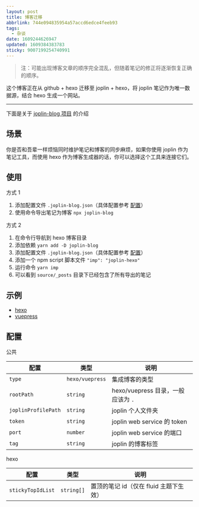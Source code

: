 ```yaml
---
layout: post
title: 博客迁移
abbrlink: 744e094835954a57accd6edce4feeb93
tags:
  - 杂谈
date: 1609244626947
updated: 1609384383783
sticky: 9007199254740991
---
```


> 注：可能出现博客文章的顺序完全混乱，但随着笔记的修正将逐渐恢复正确的顺序。

这个博客正在从 github + hexo 迁移至 joplin + hexo，将 joplin 笔记作为唯一数据源，结合 hexo 生成一个网站。

---

下面是关于 [joplin-blog 项目](http://github.com/rxliuli/joplin-blog) 的介绍

## 场景

你是否和吾辈一样烦恼同时维护笔记和博客的同步麻烦，如果你使用 joplin 作为笔记工具，而使用 hexo 作为博客生成器的话，你可以选择这个工具来连接它们。

## 使用

方式 1

1.  添加配置文件 `.joplin-blog.json`（具体配置参考 [配置](#配置)）
1.  使用命令导出笔记为博客 `npx joplin-blog`

方式 2

1.  在命令行导航到 hexo 博客目录
1.  添加依赖 `yarn add -D joplin-blog`
1.  添加配置文件 `.joplin-blog.json`（具体配置参考 [配置](#配置)）
1.  添加一个 npm script 脚本文件 `"imp": "joplin-hexo"`
1.  运行命令 `yarn imp`
1.  可以看到 `source/_posts` 目录下已经包含了所有导出的笔记

## 示例

- [hexo](https://github.com/rxliuli/joplin-blog/tree/master/tutorials/hexo-example)
- [vuepress](https://github.com/rxliuli/joplin-blog/tree/master/tutorials/vuepress-example)

## 配置

公共

| 配置                | 类型            | 说明                               |
| ------------------- | --------------- | ---------------------------------- |
| `type`              | `hexo/vuepress` | 集成博客的类型                     |
| `rootPath`          | `string`        | hexo/vuepress 目录，一般应该为 `.` |
| `joplinProfilePath` | `string`        | joplin 个人文件夹                  |
| `token`             | `string`        | joplin web service 的 token        |
| `port`              | `number`        | joplin web service 的端口          |
| `tag`               | `string`        | joplin 的博客标签                  |

hexo

| 配置              | 类型       | 说明                                   |
| ----------------- | ---------- | -------------------------------------- |
| `stickyTopIdList` | `string[]` | 置顶的笔记 id（仅在 fluid 主题下生效） |

